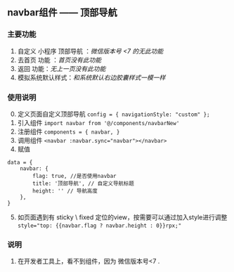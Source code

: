 ## navbar组件 —— 顶部导航
### 主要功能
1. 自定义 小程序 顶部导航 ：*微信版本号 <7 的无此功能*
2. 去首页 功能 ：*首页没有此功能*
3. 返回 功能：*无上一页没有此功能*
4. 模拟系统默认样式：*和系统默认右边胶囊样式一模一样*
### 使用说明
0. 定义页面自定义顶部导航
`config = { navigationStyle: "custom" };`
1. 引入组件
`import navbar from '@/components/navbarNew'`
2. 注册组件
`components = {	navbar, }`
3. 调用组件
`<navbar :navbar.sync="navbar"></navbar>`
4. 赋值
>>>>>
    data = {
        navbar: {
            flag: true, //是否使用navbar
            title: '顶部导航', // 自定义导航标题
            height: '' // 导航高度
        },
    }
>>>>>
5. 如页面遇到有 sticky \ fixed 定位的view，按需要可以通过加入style进行调整
`style="top: {{navbar.flag ? navbar.height : 0}}rpx;"`
### 说明
1. 在开发者工具上，看不到组件，因为 微信版本号<7 .
